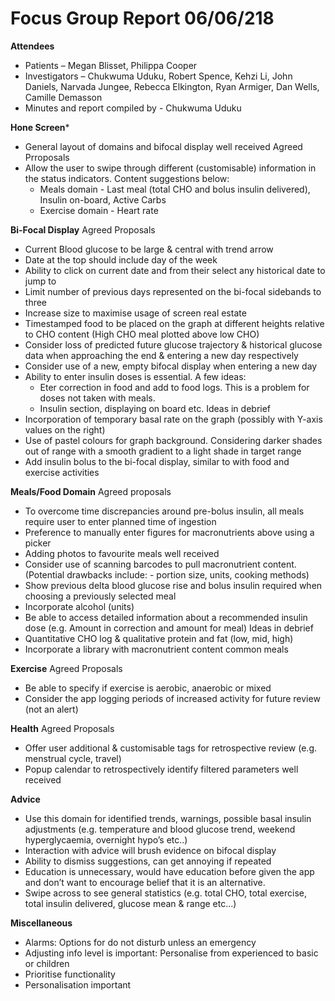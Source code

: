 # Focus Group Report 06/06/218

**Attendees**
* Patients – Megan Blisset, Philippa Cooper
* Investigators – Chukwuma Uduku, Robert Spence, Kehzi Li, John Daniels, Narvada Jungee, Rebecca Elkington, Ryan Armiger, Dan Wells, Camille Demasson
* Minutes and report compiled by - Chukwuma Uduku

**Hone Screen*** 
* General layout of domains and bifocal display well received
Agreed Prroposals
* Allow the user to swipe through different (customisable) information in the status indicators. Content suggestions below:
  * Meals domain - Last meal (total CHO and bolus insulin delivered), Insulin on-board, Active Carbs
  * Exercise domain - Heart rate
  
**Bi-Focal Display**
Agreed Proposals
* Current Blood glucose to be large & central with trend arrow
* Date at the top should include day of the week
* Ability to click on current date and  from their select any historical date to jump to
* Limit number of previous days represented on the bi-focal sidebands to three
* Increase size to maximise usage of screen real estate
* Timestamped food to be placed on the graph at different heights relative to CHO content (High CHO meal plotted above low CHO)
* Consider loss of predicted future glucose trajectory & historical glucose data when approaching the end & entering a new day respectively
* Consider use of a new, empty bifocal display when entering a new day
* Ability to enter insulin doses is essential. A few ideas:
  * Eter correction in food and add to food logs. This is a problem for doses not taken with meals.
  * Insulin section, displaying on board etc.
Ideas in debrief
* Incorporation of temporary basal rate on the graph (possibly with Y-axis values on the right)
* Use of pastel colours for graph background. Considering darker shades out of range with a smooth gradient to a light shade in target range
* Add insulin bolus to the bi-focal display, similar to with food and exercise activities

**Meals/Food Domain**
Agreed proposals
* To overcome time discrepancies around pre-bolus insulin, all meals require user to enter planned time of ingestion
* Preference to manually enter figures for macronutrients above using a picker
* Adding photos to favourite meals well received
* Consider use of scanning barcodes to pull macronutrient content. (Potential drawbacks include: - portion size, units, cooking methods)
* Show previous delta blood glucose rise and bolus insulin required when choosing a previously selected meal
* Incorporate alcohol (units)
* Be able to access detailed information about a recommended insulin dose (e.g. Amount in correction and amount for meal)
Ideas in debrief
* Quantitative CHO log & qualitative protein and fat (low, mid, high)
* Incorporate a library with macronutrient content common meals

**Exercise**
Agreed Proposals
* Be able to specify if exercise is aerobic, anaerobic or mixed
* Consider the app logging periods of increased activity for future review (not an alert)

**Health**
Agreed Proposals
* Offer user additional & customisable tags for retrospective review (e.g. menstrual cycle, travel)
* Popup calendar to retrospectively identify filtered parameters well received

**Advice**
* Use this domain for identified trends, warnings, possible basal insulin adjustments (e.g. temperature and blood glucose trend, weekend hyperglycaemia, overnight hypo’s etc..)
* Interaction with advice will brush evidence on bifocal display
* Ability to dismiss suggestions, can get annoying if repeated
* Education is unnecessary, would have education before given the app and don’t want to encourage belief that it is an alternative.
* Swipe across to see general statistics (e.g. total CHO, total exercise, total insulin delivered, glucose mean & range etc…)

**Miscellaneous**
* Alarms: Options for do not disturb unless an emergency
* Adjusting info level is important: Personalise from experienced to basic or children
* Prioritise functionality
* Personalisation important
